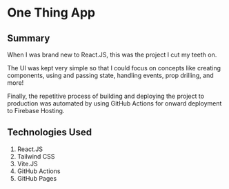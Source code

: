 # One Thing App

## Summary

When I was brand new to React.JS, this was the project I cut my teeth on.

The UI was kept very simple so that I could focus on concepts like creating components, using and passing state, handling events, prop drilling, and more!

Finally, the repetitive process of building and deploying the project to production was automated by using GitHub Actions for onward deployment to Firebase Hosting.

## Technologies Used

1. React.JS
2. Tailwind CSS
3. Vite.JS
4. GitHub Actions
5. GitHub Pages
